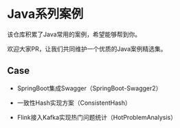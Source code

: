 # Java系列案例
该仓库积累了Java常用的案例，希望能够帮到你。

欢迎大家PR，让我们共同维护一个优质的Java案例精选集。



## Case

- SpringBoot集成Swagger（SpringBoot-Swagger2）

- 一致性Hash实现方案（ConsistentHash）

- Flink接入Kafka实现热门问题统计（HotProblemAnalysis）

